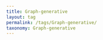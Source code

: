 ```yaml
---
title: Graph-generative
layout: tag
permalink: /tags/Graph-generative/
taxonomy: Graph-generative
---
```

